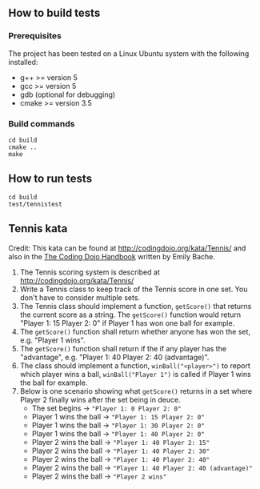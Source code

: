 ## How to build tests

### Prerequisites

The project has been tested on a Linux Ubuntu system with the following installed:

* g++   >= version 5   
* gcc   >= version 5   
* gdb (optional for debugging)  
* cmake >= version 3.5 

### Build commands

    cd build
    cmake ..
    make

## How to run tests

    cd build
    test/tennistest

## Tennis kata

Credit: This kata can be found at http://codingdojo.org/kata/Tennis/ and also in the [The Coding Dojo Handbook](https://leanpub.com/codingdojohandbook) written by Emily Bache.

1. The Tennis scoring system is described at http://codingdojo.org/kata/Tennis/ 
1. Write a Tennis class to keep track of the Tennis score in one set. You don't have to consider multiple sets.
1. The Tennis class should implement a function, `getScore()` that returns the current score as a string. The `getScore()` function would return "Player 1: 15 Player 2: 0" if Player 1 has won one ball for example. 
1. The `getScore()` function shall return whether anyone has won the set, e.g. "Player 1 wins".
1. The `getScore()` function shall return if the if any player has the "advantage", e.g. "Player 1: 40 Player 2: 40 (advantage)". 
1. The class should implement a function, `winBall("<player>")` to report which player wins a ball, `winBall("Player 1")` is called if Player 1 wins the ball for example. 
1. Below is one scenario showing what `getScore()` returns in a set where Player 2 finally wins after the set being in deuce.
   * The set begins -> `"Player 1: 0 Player 2: 0"`
   * Player 1 wins the ball -> `"Player 1: 15 Player 2: 0"`
   * Player 1 wins the ball -> `"Player 1: 30 Player 2: 0"`
   * Player 1 wins the ball -> `"Player 1: 40 Player 2: 0"`
   * Player 2 wins the ball -> `"Player 1: 40 Player 2: 15"`
   * Player 2 wins the ball -> `"Player 1: 40 Player 2: 30"`
   * Player 2 wins the ball -> `"Player 1: 40 Player 2: 40"`
   * Player 2 wins the ball -> `"Player 1: 40 Player 2: 40 (advantage)"`
   * Player 2 wins the ball -> `"Player 2 wins"`
